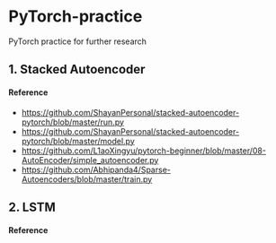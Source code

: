 # PyTorch-practice
PyTorch practice for further research


## 1. Stacked Autoencoder 
#### Reference
- https://github.com/ShayanPersonal/stacked-autoencoder-pytorch/blob/master/run.py
- https://github.com/ShayanPersonal/stacked-autoencoder-pytorch/blob/master/model.py
- https://github.com/L1aoXingyu/pytorch-beginner/blob/master/08-AutoEncoder/simple_autoencoder.py
- https://github.com/Abhipanda4/Sparse-Autoencoders/blob/master/train.py


## 2. LSTM
#### Reference

